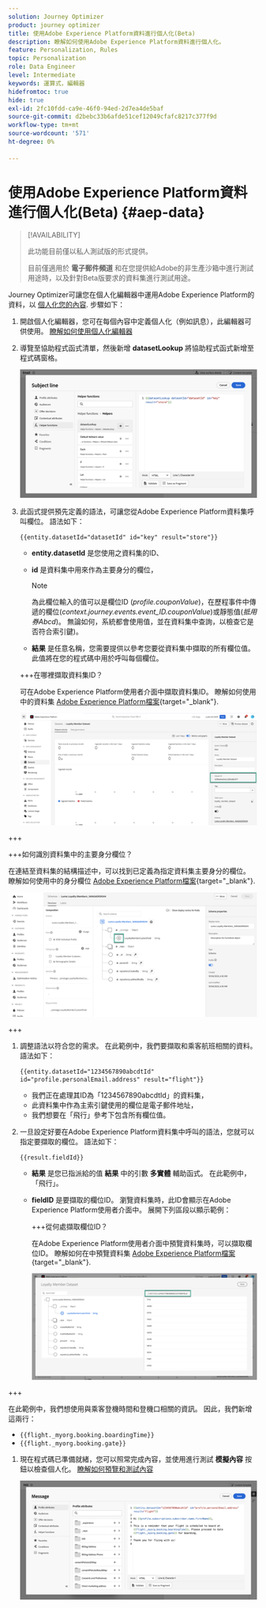 ```yaml
---
solution: Journey Optimizer
product: journey optimizer
title: 使用Adobe Experience Platform資料進行個人化(Beta)
description: 瞭解如何使用Adobe Experience Platform資料進行個人化。
feature: Personalization, Rules
topic: Personalization
role: Data Engineer
level: Intermediate
keywords: 運算式，編輯器
hidefromtoc: true
hide: true
exl-id: 2fc10fdd-ca9e-46f0-94ed-2d7ea4de5baf
source-git-commit: d2bebc33b6afde51cef12049cfafc8217c377f9d
workflow-type: tm+mt
source-wordcount: '571'
ht-degree: 0%

---
```


# 使用Adobe Experience Platform資料進行個人化(Beta) {#aep-data}

>[!AVAILABILITY]
>
>此功能目前僅以私人測試版的形式提供。
>
>目前僅適用於 **電子郵件頻道** 和在您提供給Adobe的非生產沙箱中進行測試用途時，以及針對Beta版要求的資料集進行測試用途。

Journey Optimizer可讓您在個人化編輯器中運用Adobe Experience Platform的資料，以 [個人化您的內容](../personalization/personalize.md). 步驟如下：

1. 開啟個人化編輯器，您可在每個內容中定義個人化（例如訊息），此編輯器可供使用。 [瞭解如何使用個人化編輯器](../personalization/personalization-build-expressions.md)

1. 導覽至協助程式函式清單，然後新增 **datasetLookup** 將協助程式函式新增至程式碼窗格。

   ![](assets/aep-data-helper.png)

1. 此函式提供預先定義的語法，可讓您從Adobe Experience Platform資料集呼叫欄位。 語法如下：

   ```
   {{entity.datasetId="datasetId" id="key" result="store"}}
   ```

   * **entity.datasetId** 是您使用之資料集的ID、
   * **id** 是資料集中用來作為主要身分的欄位，

     >[!NOTE]
     >
     >為此欄位輸入的值可以是欄位ID (*profile.couponValue*)，在歷程事件中傳遞的欄位(*context.journey.events.event_ID.couponValue*)或靜態值(*抵用券Abcd*)。 無論如何，系統都會使用值，並在資料集中查詢，以檢查它是否符合索引鍵)。

   * **結果** 是任意名稱，您需要提供以參考您要從資料集中擷取的所有欄位值。 此值將在您的程式碼中用於呼叫每個欄位。

   +++在哪裡擷取資料集ID？

   可在Adobe Experience Platform使用者介面中擷取資料集ID。 瞭解如何使用中的資料集 [Adobe Experience Platform檔案](https://experienceleague.adobe.com/en/docs/experience-platform/catalog/datasets/user-guide#view-datasets){target="_blank"}.

   ![](assets/aep-data-dataset.png)

+++

   +++如何識別資料集中的主要身分欄位？

   在連結至資料集的結構描述中，可以找到已定義為指定資料集主要身分的欄位。 瞭解如何使用中的身分欄位 [Adobe Experience Platform檔案](https://experienceleague.adobe.com/en/docs/experience-platform/xdm/ui/fields/identity){target="_blank"}.

   ![](assets/aep-data-identity.png)

+++

1. 調整語法以符合您的需求。 在此範例中，我們要擷取和乘客航班相關的資料。 語法如下：

   ```
   {{entity.datasetId="1234567890abcdtId" id="profile.personalEmail.address" result="flight"}}
   ```

   * 我們正在處理其ID為「1234567890abcdtId」的資料集，
   * 此資料集中作為主索引鍵使用的欄位是電子郵件地址，
   * 我們想要在「飛行」參考下包含所有欄位值。

1. 一旦設定好要在Adobe Experience Platform資料集中呼叫的語法，您就可以指定要擷取的欄位。 語法如下：

   ```
   {{result.fieldId}}
   ```

   * **結果** 是您已指派給的值 **結果** 中的引數 **多實體** 輔助函式。 在此範例中，「飛行」。
   * **fieldID** 是要擷取的欄位ID。 瀏覽資料集時，此ID會顯示在Adobe Experience Platform使用者介面中。 展開下列區段以顯示範例：

     +++從何處擷取欄位ID？

     在Adobe Experience Platform使用者介面中預覽資料集時，可以擷取欄位ID。 瞭解如何在中預覽資料集 [Adobe Experience Platform檔案](https://experienceleague.adobe.com/en/docs/experience-platform/catalog/datasets/user-guide#preview){target="_blank"}.

     ![](assets/aep-data-field.png)

+++

   在此範例中，我們想使用與乘客登機時間和登機口相關的資訊。 因此，我們新增這兩行：

   * `{{flight._myorg.booking.boardingTime}}`
   * `{{flight._myorg.booking.gate}}`

1. 現在程式碼已準備就緒，您可以照常完成內容，並使用進行測試 **模擬內容** 按鈕以檢查個人化。 [瞭解如何預覽和測試內容](../content-management/preview-test.md)


   ![](assets/aep-data-sample.png)
